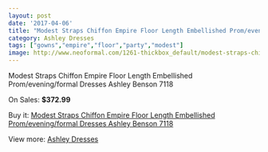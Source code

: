 ```yaml
---
layout: post
date: '2017-04-06'
title: "Modest Straps Chiffon Empire Floor Length Embellished Prom/evening/formal Dresses Ashley Benson 7118"
category: Ashley Dresses
tags: ["gowns","empire","floor","party","modest"]
image: http://www.neoformal.com/1261-thickbox_default/modest-straps-chiffon-empire-floor-length-embellished-prom-evening-formal-dresses-ashley-benson-7118.jpg
---
```

Modest Straps Chiffon Empire Floor Length Embellished Prom/evening/formal Dresses Ashley Benson 7118

On Sales: **$372.99**
<a href="https://www.neoformal.com/en/ashley-dresses/456-modest-straps-chiffon-empire-floor-length-embellished-prom-evening-formal-dresses-ashley-benson-7118.html"><amp-img layout="responsive" width="600" height="600" src="//www.neoformal.com/1261-thickbox_default/modest-straps-chiffon-empire-floor-length-embellished-prom-evening-formal-dresses-ashley-benson-7118.jpg" alt="Modest Straps Chiffon Empire Floor Length Embellished Prom/evening/formal Dresses Ashley Benson 7118 0" /></a>
<a href="https://www.neoformal.com/en/ashley-dresses/456-modest-straps-chiffon-empire-floor-length-embellished-prom-evening-formal-dresses-ashley-benson-7118.html"><amp-img layout="responsive" width="600" height="600" src="//www.neoformal.com/1265-thickbox_default/modest-straps-chiffon-empire-floor-length-embellished-prom-evening-formal-dresses-ashley-benson-7118.jpg" alt="Modest Straps Chiffon Empire Floor Length Embellished Prom/evening/formal Dresses Ashley Benson 7118 1" /></a>
<a href="https://www.neoformal.com/en/ashley-dresses/456-modest-straps-chiffon-empire-floor-length-embellished-prom-evening-formal-dresses-ashley-benson-7118.html"><amp-img layout="responsive" width="600" height="600" src="//www.neoformal.com/1264-thickbox_default/modest-straps-chiffon-empire-floor-length-embellished-prom-evening-formal-dresses-ashley-benson-7118.jpg" alt="Modest Straps Chiffon Empire Floor Length Embellished Prom/evening/formal Dresses Ashley Benson 7118 2" /></a>
<a href="https://www.neoformal.com/en/ashley-dresses/456-modest-straps-chiffon-empire-floor-length-embellished-prom-evening-formal-dresses-ashley-benson-7118.html"><amp-img layout="responsive" width="600" height="600" src="//www.neoformal.com/1263-thickbox_default/modest-straps-chiffon-empire-floor-length-embellished-prom-evening-formal-dresses-ashley-benson-7118.jpg" alt="Modest Straps Chiffon Empire Floor Length Embellished Prom/evening/formal Dresses Ashley Benson 7118 3" /></a>
<a href="https://www.neoformal.com/en/ashley-dresses/456-modest-straps-chiffon-empire-floor-length-embellished-prom-evening-formal-dresses-ashley-benson-7118.html"><amp-img layout="responsive" width="600" height="600" src="//www.neoformal.com/1262-thickbox_default/modest-straps-chiffon-empire-floor-length-embellished-prom-evening-formal-dresses-ashley-benson-7118.jpg" alt="Modest Straps Chiffon Empire Floor Length Embellished Prom/evening/formal Dresses Ashley Benson 7118 4" /></a>

Buy it: [Modest Straps Chiffon Empire Floor Length Embellished Prom/evening/formal Dresses Ashley Benson 7118](https://www.neoformal.com/en/ashley-dresses/456-modest-straps-chiffon-empire-floor-length-embellished-prom-evening-formal-dresses-ashley-benson-7118.html "Modest Straps Chiffon Empire Floor Length Embellished Prom/evening/formal Dresses Ashley Benson 7118")

View more: [Ashley Dresses](https://www.neoformal.com/en/5-ashley-dresses "Ashley Dresses")